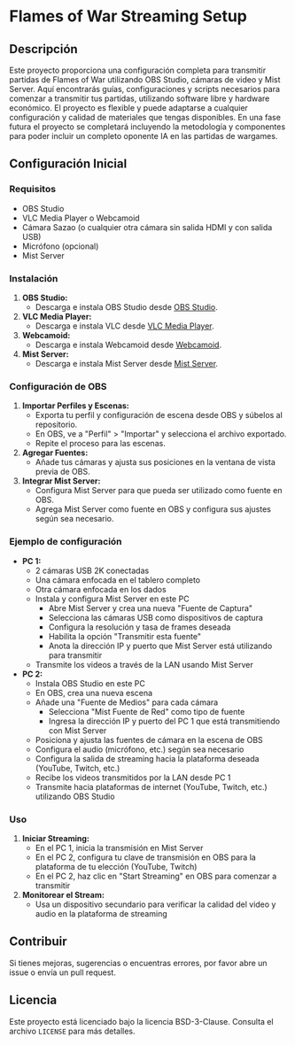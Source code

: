 # Flames of War Streaming Setup

## Descripción
Este proyecto proporciona una configuración completa para transmitir partidas de Flames of War utilizando OBS Studio, cámaras de video y Mist Server. Aquí encontrarás guías, configuraciones y scripts necesarios para comenzar a transmitir tus partidas, utilizando software libre y hardware económico. El proyecto es flexible y puede adaptarse a cualquier configuración y calidad de materiales que tengas disponibles. En una fase futura el proyecto se completará incluyendo la metodología y componentes para poder incluir un completo oponente IA en las partidas de wargames.

## Configuración Inicial
### Requisitos
- OBS Studio
- VLC Media Player o Webcamoid
- Cámara Sazao (o cualquier otra cámara sin salida HDMI y con salida USB)
- Micrófono (opcional)
- Mist Server

### Instalación
1. **OBS Studio:**
   - Descarga e instala OBS Studio desde [OBS Studio](https://obsproject.com/).
2. **VLC Media Player:**
   - Descarga e instala VLC desde [VLC Media Player](https://www.videolan.org/vlc/).
3. **Webcamoid:**
   - Descarga e instala Webcamoid desde [Webcamoid](https://webcamoid.github.io/).
4. **Mist Server:**
   - Descarga e instala Mist Server desde [Mist Server](https://mistserver.org/).

### Configuración de OBS
1. **Importar Perfiles y Escenas:**
   - Exporta tu perfil y configuración de escena desde OBS y súbelos al repositorio.
   - En OBS, ve a "Perfil" > "Importar" y selecciona el archivo exportado.
   - Repite el proceso para las escenas.
2. **Agregar Fuentes:**
   - Añade tus cámaras y ajusta sus posiciones en la ventana de vista previa de OBS.
3. **Integrar Mist Server:**
   - Configura Mist Server para que pueda ser utilizado como fuente en OBS.
   - Agrega Mist Server como fuente en OBS y configura sus ajustes según sea necesario.

### Ejemplo de configuración
- **PC 1:**
  - 2 cámaras USB 2K conectadas
  - Una cámara enfocada en el tablero completo
  - Otra cámara enfocada en los dados
  - Instala y configura Mist Server en este PC
    - Abre Mist Server y crea una nueva "Fuente de Captura"
    - Selecciona las cámaras USB como dispositivos de captura
    - Configura la resolución y tasa de frames deseada
    - Habilita la opción "Transmitir esta fuente"
    - Anota la dirección IP y puerto que Mist Server está utilizando para transmitir
  - Transmite los videos a través de la LAN usando Mist Server
- **PC 2:**
  - Instala OBS Studio en este PC
  - En OBS, crea una nueva escena
  - Añade una "Fuente de Medios" para cada cámara
    - Selecciona "Mist Fuente de Red" como tipo de fuente
    - Ingresa la dirección IP y puerto del PC 1 que está transmitiendo con Mist Server
  - Posiciona y ajusta las fuentes de cámara en la escena de OBS
  - Configura el audio (micrófono, etc.) según sea necesario
  - Configura la salida de streaming hacia la plataforma deseada (YouTube, Twitch, etc.)
  - Recibe los videos transmitidos por la LAN desde PC 1
  - Transmite hacia plataformas de internet (YouTube, Twitch, etc.) utilizando OBS Studio

### Uso
1. **Iniciar Streaming:**
   - En el PC 1, inicia la transmisión en Mist Server
   - En el PC 2, configura tu clave de transmisión en OBS para la plataforma de tu elección (YouTube, Twitch)
   - En el PC 2, haz clic en "Start Streaming" en OBS para comenzar a transmitir
2. **Monitorear el Stream:**
   - Usa un dispositivo secundario para verificar la calidad del video y audio en la plataforma de streaming

## Contribuir
Si tienes mejoras, sugerencias o encuentras errores, por favor abre un issue o envía un pull request.

## Licencia
Este proyecto está licenciado bajo la licencia BSD-3-Clause. Consulta el archivo `LICENSE` para más detalles.


